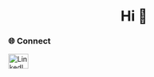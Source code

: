 <h1 align="center">Hi 👋</h1>

### 🌐 Connect
<p align="left">
  <a href="https://www.linkedin.com/in/manuel-firman" target="_blank">
    <img align="center" src="https://raw.githubusercontent.com/rahuldkjain/github-profile-readme-generator/master/src/images/icons/Social/linked-in-alt.svg" alt="LinkedIn" height="30" width="40" />
  </a>
</p>
